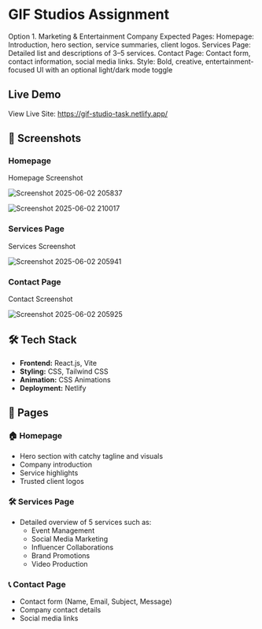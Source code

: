 # GIF Studios Assignment

 Option 1. Marketing & Entertainment Company
 Expected Pages:
 Homepage: Introduction, hero section, service summaries, client logos.
 Services Page: Detailed list and descriptions of 3–5 services.
 Contact Page: Contact form, contact information, social media links.
 Style: Bold, creative, entertainment-focused UI with an optional light/dark mode toggle

##  Live Demo

View Live Site: https://gif-studio-task.netlify.app/

## 📸 Screenshots

### Homepage
Homepage Screenshot

![Screenshot 2025-06-02 205837](https://github.com/user-attachments/assets/dbcb51af-7e07-48e5-aca9-4b1d7cf250b5)

![Screenshot 2025-06-02 210017](https://github.com/user-attachments/assets/c77de211-dfa1-45b4-8380-99bf0880a3b9)



### Services Page
Services Screenshot

![Screenshot 2025-06-02 205941](https://github.com/user-attachments/assets/afbab035-9a29-4726-97db-134a33b73896)


### Contact Page
Contact Screenshot

![Screenshot 2025-06-02 205925](https://github.com/user-attachments/assets/d0847c66-a944-4010-aafb-226a5191e9ad)


## 🛠️ Tech Stack

- **Frontend:** React.js, Vite
- **Styling:** CSS, Tailwind CSS
- **Animation:** CSS Animations
- **Deployment:** Netlify

## 📄 Pages

### 🏠 Homepage
- Hero section with catchy tagline and visuals
- Company introduction
- Service highlights
- Trusted client logos

### 🛠️ Services Page
- Detailed overview of 5 services such as:
  - Event Management
  - Social Media Marketing
  - Influencer Collaborations
  - Brand Promotions
  - Video Production

### 📞 Contact Page
- Contact form (Name, Email, Subject, Message)
- Company contact details
- Social media links


